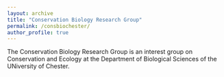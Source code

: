 ```yaml
---
layout: archive
title: "Conservation Biology Research Group"
permalink: /consbiochester/
author_profile: true
---
```


The Conservation Biology Research Group is an interest group on Conservation and Ecology at the Department of Biological Sciences of the UNiversity of Chester.
